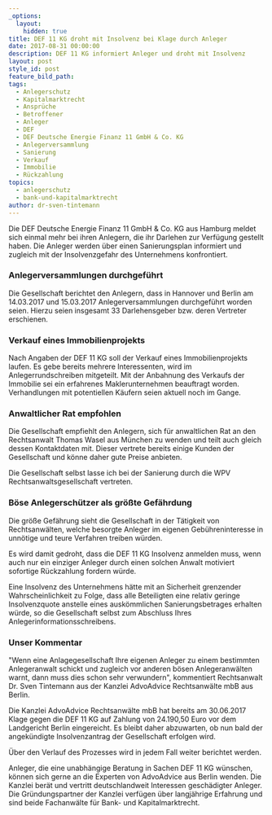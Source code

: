 ```yaml
---
_options:
  layout:
    hidden: true
title: DEF 11 KG droht mit Insolvenz bei Klage durch Anleger
date: 2017-08-31 00:00:00
description: DEF 11 KG informiert Anleger und droht mit Insolvenz
layout: post
style_id: post
feature_bild_path:
tags:
  - Anlegerschutz
  - Kapitalmarktrecht
  - Ansprüche
  - Betroffener
  - Anleger
  - DEF
  - DEF Deutsche Energie Finanz 11 GmbH & Co. KG
  - Anlegerversammlung
  - Sanierung
  - Verkauf
  - Immobilie
  - Rückzahlung
topics:
  - anlegerschutz
  - bank-und-kapitalmarktrecht
author: dr-sven-tintemann
---
```



Die DEF Deutsche Energie Finanz 11 GmbH & Co. KG aus Hamburg meldet sich einmal mehr bei ihren Anlegern, die ihr Darlehen zur Verfügung gestellt haben. Die Anleger werden über einen Sanierungsplan informiert und zugleich mit der Insolvenzgefahr des Unternehmens konfrontiert.

### Anlegerversammlungen durchgeführt

Die Gesellschaft berichtet den Anlegern, dass in Hannover und Berlin am 14.03.2017 und 15.03.2017 Anlegerversammlungen durchgeführt worden seien. Hierzu seien insgesamt 33 Darlehensgeber bzw. deren Vertreter erschienen.

### Verkauf eines Immobilienprojekts

Nach Angaben der DEF 11 KG soll der Verkauf eines Immobilienprojekts laufen. Es gebe bereits mehrere Interessenten, wird im Anlegerrundschreiben mitgeteilt. Mit der Anbahnung des Verkaufs der Immobilie sei ein erfahrenes Maklerunternehmen beauftragt worden. Verhandlungen mit potentiellen Käufern seien aktuell noch im Gange.

### Anwaltlicher Rat empfohlen

Die Gesellschaft empfiehlt den Anlegern, sich für anwaltlichen Rat an den Rechtsanwalt Thomas Wasel aus München zu wenden und teilt auch gleich dessen Kontaktdaten mit. Dieser vertrete bereits einige Kunden der Gesellschaft und könne daher gute Preise anbieten.

Die Gesellschaft selbst lasse ich bei der Sanierung durch die WPV Rechtsanwaltsgesellschaft vertreten.

### Böse Anlegerschützer als größte Gefährdung

Die größe Gefährung sieht die Gesellschaft in der Tätigkeit von Rechtsanwälten, welche besorgte Anleger im eigenen Gebühreninteresse in unnötige und teure Verfahren treiben würden.

Es wird damit gedroht, dass die DEF 11 KG Insolvenz anmelden muss, wenn auch nur ein einziger Anleger durch einen solchen Anwalt motiviert sofortige Rückzahlung fordern würde.

Eine Insolvenz des Unternehmens hätte mit an Sicherheit grenzender Wahrscheinlichkeit zu Folge, dass alle Beteiligten eine relativ geringe Insolvenzquote anstelle eines auskömmlichen Sanierungsbetrages erhalten würde, so die Gesellschaft selbst zum Abschluss Ihres Anlegerinformationsschreibens.

### Unser Kommentar

"Wenn eine Anlagegesellschaft Ihre eigenen Anleger zu einem bestimmten Anlegeranwalt schickt und zugleich vor anderen bösen Anlegeranwälten warnt, dann muss dies schon sehr verwundern", kommentiert Rechtsanwalt Dr. Sven Tintemann aus der Kanzlei AdvoAdvice Rechtsanwälte mbB aus Berlin.

Die Kanzlei AdvoAdvice Rechtsanwälte mbB hat bereits am 30.06.2017 Klage gegen die DEF 11 KG auf Zahlung von 24.190,50 Euro vor dem Landgericht Berlin eingereicht. Es bleibt daher abzuwarten, ob nun bald der angekündigte Insolvenzantrag der Gesellschaft erfolgen wird.

Über den Verlauf des Prozesses wird in jedem Fall weiter berichtet werden.

Anleger, die eine unabhängige Beratung in Sachen DEF 11 KG wünschen, können sich gerne an die Experten von AdvoAdvice aus Berlin wenden. Die Kanzlei berät und vertritt deutschlandweit Interessen geschädigter Anleger. Die Gründungspartner der Kanzlei verfügen über langjährige Erfahrung und sind beide Fachanwälte für Bank- und Kapitalmarktrecht.